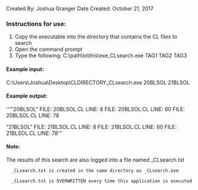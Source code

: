 Created By:       Joshua Granger
Date Created:     October 21, 2017

### Instructions for use:
  1. Copy the executable into the directory that contains the CL files to search
  2. Open the command prompt
  3. Type the following:
      C:\path\to\this\exe\_CLsearch.exe TAG1 TAG2 TAG3
      
#### Example input:
  C:\Users\Joshua\Desktop\CLDIRECTORY\_CLsearch.exe 20BLSOL 21BLSOL
  
#### Example output:
'''"20BLSOL"
    FILE: 20BLSOL.CL    LINE: 8
    FILE: 20BLSOL.CL    LINE: 60
    FILE: 20BLSOL.CL    LINE: 78

"21BLSOL"
    FILE: 21BLSOL.CL    LINE: 8
    FILE: 21BLSOL.CL    LINE: 60
    FILE: 21BLSOL.CL    LINE: 78'''
         
#### Note:
  The results of this search are also logged into a file named _CLsearch.txt
  
      _CLsearch.txt is created in the same directory as _CLsearch.exe
      
      _CLsearch.txt is OVERWRITTEN every time this application is executed
